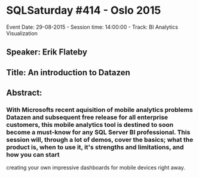 # SQLSaturday #414 - Oslo 2015
Event Date: 29-08-2015 - Session time: 14:00:00 - Track: BI Analytics  Visualization
## Speaker: Erik Flateby
## Title: An introduction to Datazen
## Abstract:
### With Microsofts recent aquisition of mobile analytics problems Datazen and subsequent free release for all enterprise customers, this mobile analytics tool is destined to soon become a must-know for any SQL Server BI professional. This session will, through a lot of demos, cover the basics; what the product is, when to use it, it's strengths and limitations, and how you can start 
creating your own impressive dashboards for mobile devices right away.

